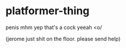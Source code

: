 # platformer-thing
penis
mhm yep
that's a cock
yeeah
<o/

(jerome just shit on the floor. please send help)
